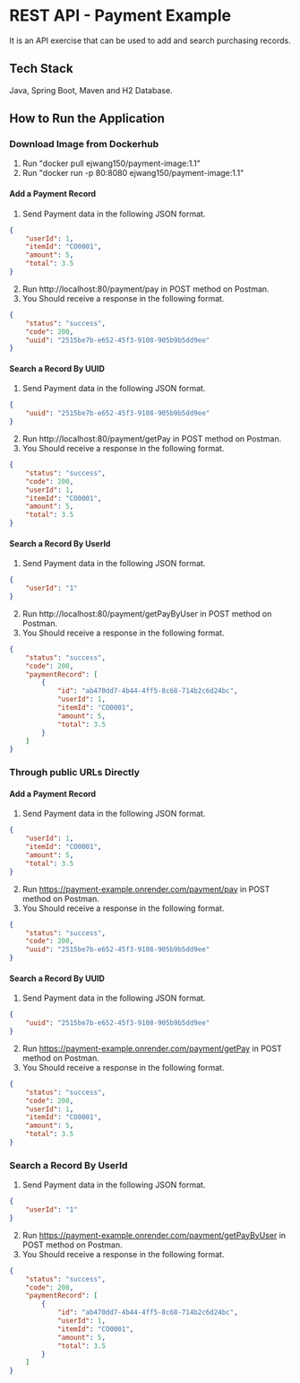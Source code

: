 # REST API - Payment Example
It is an API exercise that can be used to add and search purchasing records.
## Tech Stack
Java, Spring Boot, Maven and H2 Database.
## How to Run the Application
### Download Image from Dockerhub
1. Run "docker pull ejwang150/payment-image:1.1"
2. Run "docker run -p 80:8080 ejwang150/payment-image:1.1"
#### Add a Payment Record
1. Send Payment data in the following JSON format.
```json
{
	"userId": 1,
	"itemId": "CO0001",
    "amount": 5,
    "total": 3.5
}
```
2. Run http://localhost:80/payment/pay in POST method on Postman.
3. You Should receive a response in the following format.
```json
{
	"status": "success",
    "code": 200,
    "uuid": "2515be7b-e652-45f3-9108-905b9b5dd9ee"
}
```
#### Search a Record By UUID
1. Send Payment data in the following JSON format.
```json
{
    "uuid": "2515be7b-e652-45f3-9108-905b9b5dd9ee"
}
```
2. Run http://localhost:80/payment/getPay in POST method on Postman.
3. You Should receive a response in the following format.
```json
{
    "status": "success",
    "code": 200,
    "userId": 1,
    "itemId": "CO0001",
    "amount": 5,
    "total": 3.5
}
```
#### Search a Record By UserId
1. Send Payment data in the following JSON format.
```json
{
    "userId": "1"
}
```
2. Run http://localhost:80/payment/getPayByUser in POST method on Postman.
3. You Should receive a response in the following format.
```json
{
    "status": "success",
    "code": 200,
    "paymentRecord": [
        {
            "id": "ab470dd7-4b44-4ff5-8c68-714b2c6d24bc",
            "userId": 1,
            "itemId": "CO0001",
            "amount": 5,
            "total": 3.5
        }
    ]
}
```
### Through public URLs Directly
#### Add a Payment Record
1. Send Payment data in the following JSON format.
```json
{
	"userId": 1,
	"itemId": "CO0001",
    "amount": 5,
    "total": 3.5
}
```
2. Run https://payment-example.onrender.com/payment/pay in POST method on Postman.
3. You Should receive a response in the following format.
```json
{
	"status": "success",
    "code": 200,
    "uuid": "2515be7b-e652-45f3-9108-905b9b5dd9ee"
}
```
#### Search a Record By UUID
1. Send Payment data in the following JSON format.
```json
{
    "uuid": "2515be7b-e652-45f3-9108-905b9b5dd9ee"
}
```
2. Run https://payment-example.onrender.com/payment/getPay in POST method on Postman.
3. You Should receive a response in the following format.
```json
{
    "status": "success",
    "code": 200,
    "userId": 1,
    "itemId": "CO0001",
    "amount": 5,
    "total": 3.5
}
```
### Search a Record By UserId
1. Send Payment data in the following JSON format.
```json
{
    "userId": "1"
}
```
2. Run https://payment-example.onrender.com/payment/getPayByUser in POST method on Postman.
3. You Should receive a response in the following format.
```json
{
    "status": "success",
    "code": 200,
    "paymentRecord": [
        {
            "id": "ab470dd7-4b44-4ff5-8c68-714b2c6d24bc",
            "userId": 1,
            "itemId": "CO0001",
            "amount": 5,
            "total": 3.5
        }
    ]
}
```